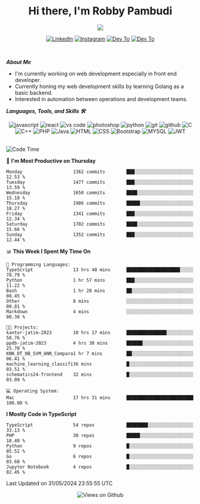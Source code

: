 <div align="center">
   <h1>Hi there, I'm Robby Pambudi </h1>

<img src="https://pronoun.cyou/x/y?subject=He&object=Him&height=20"> 
</div>

<p align='center'>
   <a href="https://www.linkedin.com/in/robbypambudi" target="_blank"><img src="https://img.shields.io/badge/LinkedIn-0077B5?style=for-the-badge&logo=linkedin&logoColor=white" alt="LinkedIn"></a>
   <a href="https://www.instagram.com/robbypambudi" target="_blank"><img src="https://img.shields.io/badge/Instagram-E4405F?style=for-the-badge&logo=instagram&logoColor=white" alt="Instagram"></a>
   <a href="https://dev.to/robbypambudi" target="_blank"><img src="https://img.shields.io/badge/dev.to-0A0A0A?style=for-the-badge&logo=dev.to&logoColor=white" alt="Dev To"></a>
   <a href="https://www.facebook.com/robbyulungpambudi" target="_blank"><img src="https://img.shields.io/badge/Facebook-1877F2?style=for-the-badge&logo=facebook&logoColor=white" alt="Dev To"></a>

</p> <p>
<br>
   
***About Me***
   
- I'm currently working on web development especially in front end developer.
- Currently honing my web development skills by learning Golang as a basic backend.
- Interested in automation between operations and development teams.
 
   
***Languages, Tools, and Skills 🛠***

   <div align="center">
   <img src="https://img.shields.io/badge/JavaScript-F7DF1E?style=for-the-badge&logo=javascript&logoColor=black" alt="javascript" />
      <img src="https://img.shields.io/badge/React-61DAFB?style=for-the-badge&logo=react&logoColor=black" alt="react" />
      <img src="https://img.shields.io/badge/vs%20code-007ACC?style=for-the-badge&logo=visual%20studio%20code&logoColor=white" alt="vs code" />
      <img src="https://img.shields.io/badge/adobe%20photoshop-31A8FF?style=for-the-badge&logo=adobe%20photoshop&logoColor=white" alt="photoshop" />
      <img src="https://img.shields.io/badge/python-3776AB?style=for-the-badge&logo=python&logoColor=white" alt="python" />
      <img src="https://img.shields.io/badge/Git-F05032?style=for-the-badge&logo=git&logoColor=white" alt="git" />
      <img src="https://img.shields.io/badge/GitHub-100000?style=for-the-badge&logo=github&logoColor=white" alt="github" />
      <img src="https://img.shields.io/badge/c-%2300599C.svg?style=for-the-badge&logo=c&logoColor=white" alt="C" />
      <img src="https://img.shields.io/badge/c++-%2300599C.svg?style=for-the-badge&logo=c%2B%2B&logoColor=white" alt="C++" />   
      <img src="https://img.shields.io/badge/PHP-777BB4?style=for-the-badge&logo=php&logoColor=white" alt="PHP" />
      <img src="https://img.shields.io/badge/Java-ED8B00?style=for-the-badge&logo=java&logoColor=white" alt="Java"/>
      <img src="https://img.shields.io/badge/HTML5-E34F26?style=for-the-badge&logo=html5&logoColor=white" alt="HTML" />
      <img src="https://img.shields.io/badge/CSS-239120?&style=for-the-badge&logo=css3&logoColor=white" alt ="CSS" />
      <img src="https://img.shields.io/badge/Bootstrap-563D7C?style=for-the-badge&logo=bootstrap&logoColor=white" alt="Bootstrap" />
      <img src="https://img.shields.io/badge/MySQL-00000F?style=for-the-badge&logo=mysql&logoColor=white" alt="MYSQL" />
      <img src="https://img.shields.io/badge/json%20web%20tokens-323330?style=for-the-badge&logo=json-web-tokens&logoColor=pink" alt="JWT" />
      
   </div><br>
   
<!--START_SECTION:waka-->
![Code Time](http://img.shields.io/badge/Code%20Time-1%2C296%20hrs%2017%20mins-blue)

📅 **I'm Most Productive on Thursday** 

```text
Monday                   1362 commits        ███░░░░░░░░░░░░░░░░░░░░░░   12.53 % 
Tuesday                  1477 commits        ███░░░░░░░░░░░░░░░░░░░░░░   13.59 % 
Wednesday                1650 commits        ████░░░░░░░░░░░░░░░░░░░░░   15.18 % 
Thursday                 1986 commits        █████░░░░░░░░░░░░░░░░░░░░   18.27 % 
Friday                   1341 commits        ███░░░░░░░░░░░░░░░░░░░░░░   12.34 % 
Saturday                 1702 commits        ████░░░░░░░░░░░░░░░░░░░░░   15.66 % 
Sunday                   1352 commits        ███░░░░░░░░░░░░░░░░░░░░░░   12.44 % 
```


📊 **This Week I Spent My Time On** 

```text
💬 Programming Languages: 
TypeScript               13 hrs 48 mins      ████████████████████░░░░░   78.79 % 
Python                   1 hr 57 mins        ███░░░░░░░░░░░░░░░░░░░░░░   11.22 % 
Bash                     1 hr 28 mins        ██░░░░░░░░░░░░░░░░░░░░░░░   08.45 % 
Other                    8 mins              ░░░░░░░░░░░░░░░░░░░░░░░░░   00.81 % 
Markdown                 4 mins              ░░░░░░░░░░░░░░░░░░░░░░░░░   00.38 % 

🐱‍💻 Projects: 
kantor-jatim-2023        10 hrs 17 mins      ███████████████░░░░░░░░░░   58.76 % 
ppdb-jatim-2023          4 hrs 30 mins       ██████░░░░░░░░░░░░░░░░░░░   25.70 % 
KNN_DT_NB_SVM_ANN_Compara1 hr 7 mins         ██░░░░░░░░░░░░░░░░░░░░░░░   06.41 % 
machine_learning_classifi36 mins             █░░░░░░░░░░░░░░░░░░░░░░░░   03.51 % 
schematics24-frontend    32 mins             █░░░░░░░░░░░░░░░░░░░░░░░░   03.09 % 

💻 Operating System: 
Mac                      17 hrs 31 mins      █████████████████████████   100.00 % 
```

**I Mostly Code in TypeScript** 

```text
TypeScript               54 repos            ████████░░░░░░░░░░░░░░░░░   33.13 % 
PHP                      30 repos            █████░░░░░░░░░░░░░░░░░░░░   18.40 % 
Python                   9 repos             █░░░░░░░░░░░░░░░░░░░░░░░░   05.52 % 
Go                       6 repos             █░░░░░░░░░░░░░░░░░░░░░░░░   03.68 % 
Jupyter Notebook         4 repos             █░░░░░░░░░░░░░░░░░░░░░░░░   02.45 % 
```




 Last Updated on 31/05/2024 23:55:55 UTC
<!--END_SECTION:waka-->

<div align="center">
<img src="https://komarev.com/ghpvc/?username=robbypambudi&color=green" alt="Views on Github" />
</div>

